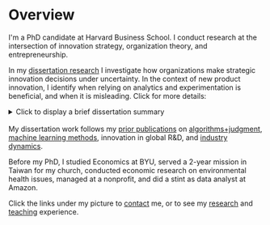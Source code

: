 # Overview

I'm a PhD candidate at Harvard Business School. I conduct research at the intersection of innovation strategy, organization theory, and entrepreneurship.

In my <a href="https://ryantallen.com/research/#dissertation-working-papers" target="_blank">dissertation research</a> I investigate how organizations make strategic innovation decisions under uncertainty. In the context of new product innovation, I identify when relying on analytics and experimentation is beneficial, and when it is misleading. Click for more details:

<details><summary>Click to display a brief dissertation summary</summary>
  See my <a href="https://ryantallen.com/research/#dissertation-working-papers" target="_blank">research page</a> for full abstracts
<ul>
<li>In <strong>chapter 1 (my job market paper)</strong>, I ask whether organizations with data-driven cultures are more innovative. This question has evoked polarized viewpoints: some argue that reliance on quantitative data increases innovative foresight by reducing the biases inherent in softer methods, whereas others argue that such reliance leads to merely incremental innovation. I show that it depends on what I call the <i>epistemic plasticity</i> of organizational culture—the extent to which different kinds of analyses are valued in the organization. Using data on 3,500 product launches and text from employee résumés at 61 large consumer product firms, I show that increasing quantitative analysis decreases innovation performance when qualitative analysis is low, and, conversely, increases when qualitative analysis is high.  A culture dominated by quantitative analysis is especially harmful when launching products that are novel, or when targeting markets characterized by higher uncertainty.</li>
  
<li>In <strong>chapter 2</strong>, I use an agent-based model to explain the underlying reason why demand for new innovations can be difficult to anticipate using data-driven methods. In my model, customers are more uncertain of their evaluations of novel products,  so their evaluations are more interdependent with neighbors’ evaluations. This leads to counterintuitive diffusion dynamics that can systematically downward bias <i>ex ante</i> estimates of new products’ quantitative market size estimates. I empirically validate the model with data on over 10,000 consumer product launches.</li>
    
<li>In <strong>chapter 3</strong>, I shift my focus to product innovation in a different organizational form—user communities. Using longitudinal data on 500 new PC game launches, I show that firms’ innovation trajectories can get derailed when innovators are too responsive to experimentation in highly concentrated user communities that are not representative of the broader market.</li>
</ul>
</details><br>
My dissertation work follows my <a href="https://ryantallen.com/research/#publications" target="_blank">prior publications</a> on <a href="https://pubsonline.informs.org/doi/abs/10.1287/orsc.2021.1554" target="_blank">algorithms+judgment</a>, <a href="https://onlinelibrary.wiley.com/doi/abs/10.1002/smj.3215" target="_blank">machine learning methods</a>, innovation in global R&D, and <a href="https://pubsonline.informs.org/doi/abs/10.1287/stsc.2021.0130" target="_blank">industry dynamics</a>.  
  
Before my PhD, I studied Economics at BYU, served a 2-year mission in Taiwan for my church, conducted economic research on environmental health issues, managed at a nonprofit, and did a stint as data analyst at Amazon. 
  
Click the links under my picture to <a href="https://ryantallen.com/contact/" target="_blank">contact</a> me, or to see my <a href="https://ryantallen.com/research/" target="_blank">research</a> and <a href="https://ryantallen.com/teaching/" target="_blank">teaching</a> experience.
